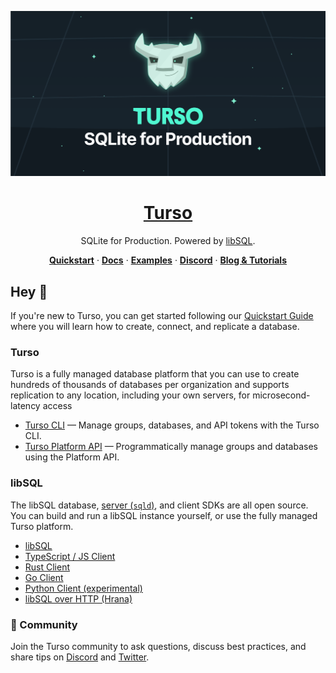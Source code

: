 <p align="center">
  <a href="https://docs.turso.tech/sdk/ts/quickstart">
    <img alt="Turso" src="./profile/turso-banner.png" width="1000">
    <h1 align="center">Turso</h1>
  </a>
</p>

<p align="center">
  SQLite for Production. Powered by <a href="https://turso.tech/libsql">libSQL</a>.
</p>

<p align="center">
  <a href="https://docs.turso.tech/quickstart"><strong>Quickstart</strong></a> ·
  <a href="https://docs.turso.tech"><strong>Docs</strong></a> ·
  <a href="https://github.com/tursodatabase/examples"><strong>Examples</strong></a> ·
  <a href="https://dub.sh/turso-gh-discord"><strong>Discord</strong></a> ·
  <a href="https://blog.turso.tech/"><strong>Blog &amp; Tutorials</strong></a>
</p>

## Hey 👋

If you're new to Turso, you can get started following our [Quickstart Guide](https://docs.turso.tech/quickstart) where you will learn how to create, connect, and replicate a database.

### Turso

Turso is a fully managed database platform that you can use to create hundreds of thousands of databases per organization and supports replication to any location, including your own servers, for microsecond-latency access

- [Turso CLI](https://docs.turso.tech/cli/introduction) &mdash; Manage groups, databases, and API tokens with the Turso CLI.
- [Turso Platform API](https://docs.turso.tech/api-reference/introduction) &mdash; Programmatically manage groups and databases using the Platform API.

### libSQL

The libSQL database, [server (`sqld`)](https://github.com/tursodatabase/libsql/tree/main/libsql-server), and client SDKs are all open source. You can build and run a libSQL instance yourself, or use the fully managed Turso platform.

- [libSQL](https://github.com/tursodatabase/libsql)
- [TypeScript / JS Client](https://github.com/tursodatabase/libsql-client-ts)
- [Rust Client](https://github.com/tursodatabase/libsql/tree/main/libsql)
- [Go Client](https://github.com/tursodatabase/libsql-client-go)
- [Python Client (experimental)](https://github.com/tursodatabase/libsql-experimental-python)
- [libSQL over HTTP (Hrana)](https://github.com/tursodatabase/libsql/blob/main/docs/HTTP_V2_SPEC.md)

### 💚 Community

Join the Turso community to ask questions, discuss best practices, and share tips on [Discord](https://dub.sh/turso-gh-discord) and [Twitter](https://twitter.com/tursodatabase).
